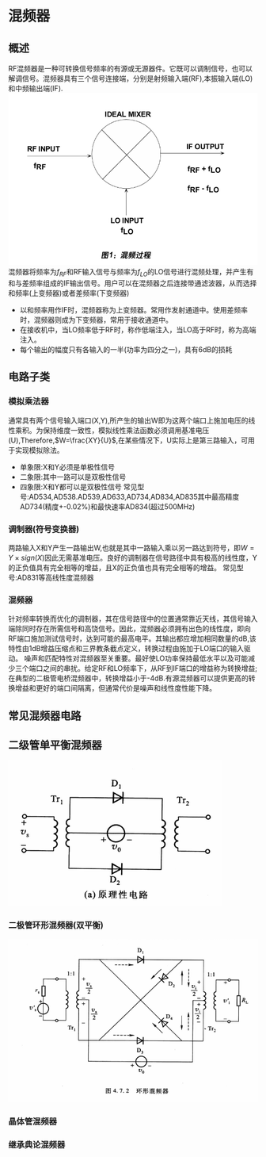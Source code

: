 # 混频器
## 概述
RF混频器是一种可转换信号频率的有源或无源器件。它既可以调制信号，也可以解调信号。混频器具有三个信号连接端，分别是射频输入端(RF),本振输入端(LO)和中频输出端(IF).
![](./混频过程.png)
混频器将频率为$f_{RF}$和RF输入信号与频率为$f_{LO}$的LO信号进行混频处理，并产生有和与差频率组成的IF输出信号。用户可以在混频器之后连接带通滤波器，从而选择和频率(上变频器)或者差频率(下变频器)
- 以和频率用作IF时，混频器称为上变频器。常用作发射通道中。使用差频率时，混频器则成为下变频器，常用于接收通道中。
- 在接收机中，当LO频率低于RF时，称作低端注入，当LO高于RF时，称为高端注入。
- 每个输出的幅度只有各输入的一半(功率为四分之一)，具有6dB的损耗
## 电路子类
### 模拟乘法器
通常具有两个信号输入端口(X,Y),所产生的输出W即为这两个端口上施加电压的线性乘积。为保持维度一致性，模拟线性乘法函数必须调用基准电压(U),Therefore,$W=\frac{XY}{U}$,在某些情况下，U实际上是第三路输入，可用于实现模拟除法。
- 单象限:X和Y必须是单极性信号
- 二象限:其中一路可以是双极性信号
- 四象限:X和Y都可以是双极性信号
常见型号:AD534,AD538.AD539,AD633,AD734,AD834,AD835其中最高精度AD734(精度+-0.02%)和最快速率AD834(超过500MHz)
### 调制器(符号变换器)
两路输入X和Y产生一路输出W,也就是其中一路输入乘以另一路达到符号，即$W=Y\times sign(X)$因此无需基准电压。良好的调制器在信号路径中具有极高的线性度，Y的正负值具有完全相等的增益，且X的正负值也具有完全相等的增益。
常见型号:AD831等高线性度混频器
### 混频器
针对频率转换而优化的调制器，其在信号路径中的位置通常靠近天线，其信号输入端除同时存在所需信号和高饶信号。因此，混频器必须拥有出色的线性度，即向RF端口施加测试信号时，达到可能的最高电平。其输出都应增加相同数量的dB,该特性由1dB增益压缩点和三界教条截点定义，转换过程由施加于LO端口的输入驱动。
噪声和匹配特性对混频器至关重要。最好使LO功率保持最低水平以及可能减少三个端口之间的串扰。给定RF和LO频率下，从RF到IF端口的增益称为转换增益;在典型的二极管电桥混频器中，转换增益小于-4dB.有源混频器可以提供更高的转换增益和更好的端口间隔离，但通常代价是噪声和线性度性能下降。

## 常见混频器电路
## 二级管单平衡混频器
![](./二极管单平衡混频器.png)
### 二极管环形混频器(双平衡)
![](./二极管双平衡混频器.png)
### 晶体管混频器
### 继承典论混频器